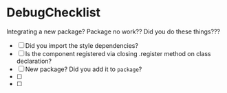 # DebugChecklist
Integrating a new package? Package no work?? Did you do these things???


- [ ] Did you import the style dependencies?
- [ ] Is the component registered via closing .register method on class declaration?
- [ ] New package? Did you add it to `package`?
- [ ]
- [ ]
